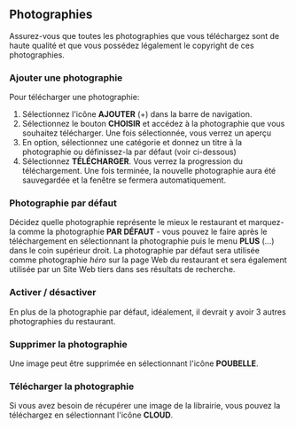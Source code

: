 
## Photographies

Assurez-vous que toutes les photographies que vous téléchargez sont de haute qualité et que vous possédez légalement le copyright de ces photographies.

### Ajouter une photographie

Pour télécharger une photographie:
1. Sélectionnez l'icône **AJOUTER** (+) dans la barre de navigation.
2. Sélectionnez le bouton **CHOISIR** et accédez à la photographie que vous souhaitez télécharger. Une fois sélectionnée, vous verrez un aperçu
3. En option, sélectionnez une catégorie et donnez un titre à la photographie ou définissez-la par défaut (voir ci-dessous)
4. Sélectionnez **TÉLÉCHARGER**. Vous verrez la progression du téléchargement. Une fois terminée, la nouvelle photographie aura été sauvegardée et
la fenêtre se fermera automatiquement.

### Photographie par défaut

Décidez quelle photographie représente le mieux le restaurant et marquez-la comme la 
photographie **PAR DÉFAUT** - vous pouvez le faire après le téléchargement en 
sélectionnant la photographie puis le menu **PLUS** (...) dans le coin 
supérieur droit. La photographie par défaut sera utilisée comme photographie *héro* sur la page 
Web du restaurant et sera également utilisée par un Site Web tiers dans ses 
résultats de recherche.

### Activer / désactiver

En plus de la photographie par défaut, idéalement, il devrait y avoir 3 autres 
photographies du restaurant.

### Supprimer la photographie

Une image peut être supprimée en sélectionnant l'icône **POUBELLE**.

### Télécharger la photographie

Si vous avez besoin de récupérer une image de la librairie, vous pouvez la
téléchargez en sélectionnant l'icône **CLOUD**.


